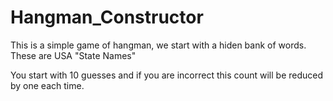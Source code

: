 # Hangman_Constructor

This is a simple game of hangman, we start with a hiden bank of words. These are USA "State Names"

You start with 10 guesses and if you are incorrect this count will be reduced by one each time.
